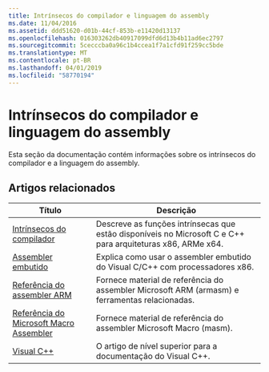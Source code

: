 ```yaml
---
title: Intrínsecos do compilador e linguagem do assembly
ms.date: 11/04/2016
ms.assetid: ddd51620-d01b-44cf-853b-e11420d13137
ms.openlocfilehash: 016303262db40917099dfd6d13b4b11ad6ec2797
ms.sourcegitcommit: 5cecccba0a96c1b4ccea1f7a1cfd91f259cc5bde
ms.translationtype: MT
ms.contentlocale: pt-BR
ms.lasthandoff: 04/01/2019
ms.locfileid: "58770194"
---
```

# <a name="compiler-intrinsics-and-assembly-language"></a>Intrínsecos do compilador e linguagem do assembly

Esta seção da documentação contém informações sobre os intrínsecos do compilador e a linguagem do assembly.

## <a name="related-articles"></a>Artigos relacionados

|Título|Descrição|
|-----------|-----------------|
|[Intrínsecos do compilador](../intrinsics/compiler-intrinsics.md)|Descreve as funções intrínsecas que estão disponíveis no Microsoft C e C++ para arquiteturas x86, ARMe x64.|
|[Assembler embutido](../assembler/inline/inline-assembler.md)|Explica como usar o assembler embutido do Visual C/C++ com processadores x86.|
|[Referência do assembler ARM](../assembler/arm/arm-assembler-reference.md)|Fornece material de referência do assembler Microsoft ARM (armasm) e ferramentas relacionadas.|
|[Referência do Microsoft Macro Assembler](../assembler/masm/microsoft-macro-assembler-reference.md)|Fornece material de referência do assembler Microsoft Macro (masm).|
|[Visual C++](../overview/visual-cpp-in-visual-studio.md)|O artigo de nível superior para a documentação do Visual C++.|